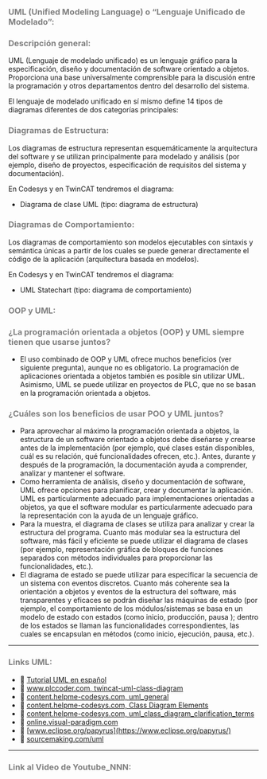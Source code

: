 
### <span style="color:grey">UML (Unified Modeling Language) o “Lenguaje Unificado de Modelado”:</span>
### <span style="color:grey">Descripción general:</span>
UML (Lenguaje de modelado unificado) es un lenguaje gráfico para la especificación, diseño y documentación de software orientado a objetos. Proporciona una base universalmente comprensible para la discusión entre la programación y otros departamentos dentro del desarrollo del sistema.

El lenguaje de modelado unificado en sí mismo define 14 tipos de diagramas diferentes de dos categorías principales: 

### <span style="color:grey">Diagramas de Estructura:</span>

Los diagramas de estructura representan esquemáticamente la arquitectura del software y se utilizan principalmente para modelado y análisis (por ejemplo, diseño de proyectos, especificación de requisitos del sistema y documentación).

En Codesys y en TwinCAT tendremos el diagrama:

- Diagrama de clase UML (tipo: diagrama de estructura)

### <span style="color:grey">Diagramas de Comportamiento:</span>

Los diagramas de comportamiento son modelos ejecutables con sintaxis y semántica únicas a partir de los cuales se puede generar directamente el código de la aplicación (arquitectura basada en modelos).

En Codesys y en TwinCAT tendremos el diagrama:

- UML Statechart (tipo: diagrama de comportamiento)

### <span style="color:grey">OOP y UML:</span>
### <span style="color:grey">¿La programación orientada a objetos (OOP) y UML siempre tienen que usarse juntos?</span>

 - El uso combinado de OOP y UML ofrece muchos beneficios (ver siguiente pregunta), aunque no es obligatorio.  La programación de aplicaciones orientada a objetos también es posible sin utilizar UML.  Asimismo, UML se puede utilizar en proyectos de PLC, que no se basan en la programación orientada a objetos.
 ### <span style="color:grey">¿Cuáles son los beneficios de usar POO y UML juntos?</span>

 - Para aprovechar al máximo la programación orientada a objetos, la estructura de un software orientado a objetos debe diseñarse y crearse antes de la implementación (por ejemplo, qué clases están disponibles, cuál es su relación, qué funcionalidades ofrecen, etc.).  Antes, durante y después de la programación, la documentación ayuda a comprender, analizar y mantener el software.
 - Como herramienta de análisis, diseño y documentación de software, UML ofrece opciones para planificar, crear y documentar la aplicación.  UML es particularmente adecuado para implementaciones orientadas a objetos, ya que el software modular es particularmente adecuado para la representación con la ayuda de un lenguaje gráfico.
 - Para la muestra, el diagrama de clases se utiliza para analizar y crear la estructura del programa.  Cuanto más modular sea la estructura del software, más fácil y eficiente se puede utilizar el diagrama de clases (por ejemplo, representación gráfica de bloques de funciones separados con métodos individuales para proporcionar las funcionalidades, etc.).
 - El diagrama de estado se puede utilizar para especificar la secuencia de un sistema con eventos discretos.  Cuanto más coherente sea la orientación a objetos y eventos de la estructura del software, más transparentes y eficaces se podrán diseñar las máquinas de estado (por ejemplo, el comportamiento de los módulos/sistemas se basa en un modelo de estado con estados (como inicio, producción, pausa  ); dentro de los estados se llaman las funcionalidades correspondientes, las cuales se encapsulan en métodos (como inicio, ejecución, pausa, etc.).

***
### <span style="color:grey">Links UML:</span>
- 🔗 [Tutorial UML en español](https://youtube.com/playlist?list=PLM-p96nOrGcaw5dhv8wOA5tVVWEmXtA2F)
- 🔗 [www.plccoder.com, twincat-uml-class-diagram](https://www.plccoder.com/twincat-uml-class-diagram/)
- 🔗 [content.helpme-codesys.com, uml_general](https://content.helpme-codesys.com/en/CODESYS%20UML/_uml_general.html)
- 🔗 [content.helpme-codesys.com, Class Diagram Elements](https://content.helpme-codesys.com/en/CODESYS%20UML/f_uml_ref_cd_elements.html)
- 🔗 [content.helpme-codesys.com, uml_class_diagram_clarification_terms](https://content.helpme-codesys.com/en/CODESYS%20UML/_uml_class_diagram_clarification_terms.html)
- 🔗 [online.visual-paradigm.com](https://online.visual-paradigm.com/diagrams/solutions/free-class-diagram-tool/)
- 🔗 [www.eclipse.org/papyrus](https://www.eclipse.org/papyrus/)
- 🔗 [sourcemaking.com/uml](https://sourcemaking.com/uml)
***
### <span style="color:grey">Link al Video de Youtube_NNN:</span>